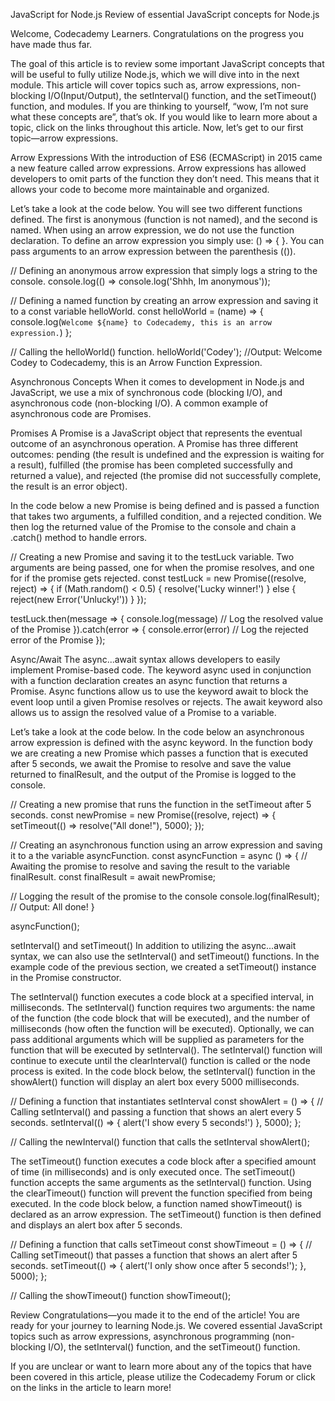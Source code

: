 JavaScript for Node.js
Review of essential JavaScript concepts for Node.js

Welcome, Codecademy Learners. Congratulations on the progress you have made thus far.

The goal of this article is to review some important JavaScript concepts that will be useful to fully utilize Node.js, which we will dive into in the next module. This article will cover topics such as, arrow expressions, non-blocking I/O(Input/Output), the setInterval() function, and the setTimeout() function, and modules. If you are thinking to yourself, “wow, I’m not sure what these concepts are”, that’s ok. If you would like to learn more about a topic, click on the links throughout this article. Now, let’s get to our first topic—arrow expressions.

Arrow Expressions
With the introduction of ES6 (ECMAScript) in 2015 came a new feature called arrow expressions. Arrow expressions has allowed developers to omit parts of the function they don’t need. This means that it allows your code to become more maintainable and organized.

Let’s take a look at the code below. You will see two different functions defined. The first is anonymous (function is not named), and the second is named. When using an arrow expression, we do not use the function declaration. To define an arrow expression you simply use: () => { }. You can pass arguments to an arrow expression between the parenthesis (()).

// Defining an anonymous arrow expression that simply logs a string to the console.
console.log(() => console.log('Shhh, Im anonymous'));

// Defining a named function by creating an arrow expression and saving it to a const variable helloWorld. 
const helloWorld = (name) => {
  console.log(`Welcome ${name} to Codecademy, this is an arrow expression.`)
};

// Calling the helloWorld() function.
helloWorld('Codey'); //Output: Welcome Codey to Codecademy, this is an Arrow Function Expression.

Asynchronous Concepts
When it comes to development in Node.js and JavaScript, we use a mix of synchronous code (blocking I/O), and asynchronous code (non-blocking I/O). A common example of asynchronous code are Promises.

Promises
A Promise is a JavaScript object that represents the eventual outcome of an asynchronous operation. A Promise has three different outcomes: pending (the result is undefined and the expression is waiting for a result), fulfilled (the promise has been completed successfully and returned a value), and rejected (the promise did not successfully complete, the result is an error object).

In the code below a new Promise is being defined and is passed a function that takes two arguments, a fulfilled condition, and a rejected condition. We then log the returned value of the Promise to the console and chain a .catch() method to handle errors.

// Creating a new Promise and saving it to the testLuck variable. Two arguments are being passed, one for when the promise resolves, and one for if the promise gets rejected.
const testLuck = new Promise((resolve, reject) => {
  if (Math.random() < 0.5) { 
    resolve('Lucky winner!')
  } else {
    reject(new Error('Unlucky!'))
  }
});

testLuck.then(message => {
  console.log(message) // Log the resolved value of the Promise
}).catch(error => {
  console.error(error) // Log the rejected error of the Promise
});

Async/Await
The async...await syntax allows developers to easily implement Promise-based code. The keyword async used in conjunction with a function declaration creates an async function that returns a Promise. Async functions allow us to use the keyword await to block the event loop until a given Promise resolves or rejects. The await keyword also allows us to assign the resolved value of a Promise to a variable.

Let’s take a look at the code below. In the code below an asynchronous arrow expression is defined with the async keyword. In the function body we are creating a new Promise which passes a function that is executed after 5 seconds, we await the Promise to resolve and save the value returned to finalResult, and the output of the Promise is logged to the console.

// Creating a new promise that runs the function in the setTimeout after 5 seconds. 
const newPromise = new Promise((resolve, reject) => {
  setTimeout(() => resolve("All done!"), 5000);
});

// Creating an asynchronous function using an arrow expression and saving it to a the variable asyncFunction. 
const asyncFunction = async () => {
  // Awaiting the promise to resolve and saving the result to the variable finalResult.
  const finalResult = await newPromise;
    
  // Logging the result of the promise to the console
  console.log(finalResult); // Output: All done!
}

asyncFunction();

setInterval() and setTimeout()
In addition to utilizing the async...await syntax, we can also use the setInterval() and setTimeout() functions. In the example code of the previous section, we created a setTimeout() instance in the Promise constructor.

The setInterval() function executes a code block at a specified interval, in milliseconds. The setInterval() function requires two arguments: the name of the function (the code block that will be executed), and the number of milliseconds (how often the function will be executed). Optionally, we can pass additional arguments which will be supplied as parameters for the function that will be executed by setInterval(). The setInterval() function will continue to execute until the clearInterval() function is called or the node process is exited. In the code block below, the setInterval() function in the showAlert() function will display an alert box every 5000 milliseconds.

// Defining a function that instantiates setInterval
const showAlert = () => {
  // Calling setInterval() and passing a function that shows an alert every 5 seconds.
  setInterval(() => {
    alert('I show every 5 seconds!')
  }, 5000);
};

// Calling the newInterval() function that calls the setInterval
showAlert();

The setTimeout() function executes a code block after a specified amount of time (in milliseconds) and is only executed once. The setTimeout() function accepts the same arguments as the setInterval() function. Using the clearTimeout() function will prevent the function specified from being executed. In the code block below, a function named showTimeout() is declared as an arrow expression. The setTimeout() function is then defined and displays an alert box after 5 seconds.

// Defining a function that calls setTimeout
const showTimeout = () => {
  // Calling setTimeout() that passes a function that shows an alert after 5 seconds.
  setTimeout(() => {
    alert('I only show once after 5 seconds!');
  }, 5000);
};

// Calling the showTimeout() function
showTimeout();

Review
Congratulations—you made it to the end of the article! You are ready for your journey to learning Node.js. We covered essential JavaScript topics such as arrow expressions, asynchronous programming (non-blocking I/O), the setInterval() function, and the setTimeout() function.

If you are unclear or want to learn more about any of the topics that have been covered in this article, please utilize the Codecademy Forum or click on the links in the article to learn more!